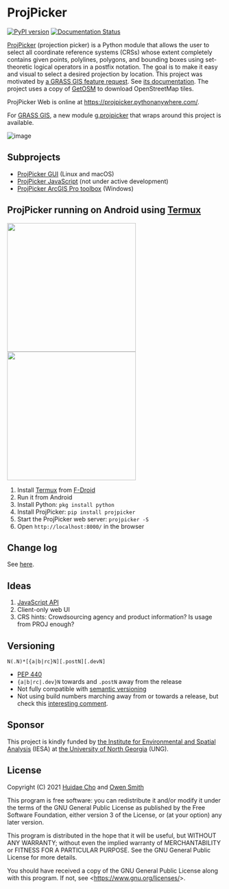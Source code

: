 # ProjPicker

[![PyPI version](https://badge.fury.io/py/projpicker.svg)](https://badge.fury.io/py/projpicker)
[![Documentation Status](https://readthedocs.org/projects/projpicker/badge/?version=latest)](https://projpicker.readthedocs.io/en/latest/?badge=latest)

[ProjPicker](https://github.com/HuidaeCho/projpicker) (projection picker) is a
Python module that allows the user to select all coordinate reference systems
(CRSs) whose extent completely contains given points, polylines, polygons, and
bounding boxes using set-theoretic logical operators in a postfix notation. The
goal is to make it easy and visual to select a desired projection by location.
This project was motivated by
[a GRASS GIS feature request](https://github.com/OSGeo/grass/issues/1253).
See [its documentation](https://projpicker.readthedocs.io/en/latest/).
The project uses a copy of [GetOSM](https://github.com/HuidaeCho/getosm) to
download OpenStreetMap tiles.

ProjPicker Web is online at https://projpicker.pythonanywhere.com/.

For [GRASS GIS](https://grass.osgeo.org/), a new module
[g.projpicker](https://grass.osgeo.org/grass78/manuals/addons/g.projpicker.html)
that wraps around this project is available.

![image](https://user-images.githubusercontent.com/7456117/126412749-f15a8da9-da87-4cc2-abdc-8eebc1572768.png)

## Subprojects

* [ProjPicker GUI](https://github.com/HuidaeCho/projpicker-gui) (Linux and macOS)
* [ProjPicker JavaScript](https://github.com/HuidaeCho/projpicker-js) (not under active development)
* [ProjPicker ArcGIS Pro toolbox](https://github.com/HuidaeCho/projpicker-arcgispro) (Windows)

## ProjPicker running on Android using [Termux](https://termux.com/)

<img src="https://user-images.githubusercontent.com/7456117/124205470-4bc0f180-daaf-11eb-9632-98068fbe7bde.png" width="300" /> <img src="https://user-images.githubusercontent.com/7456117/126957478-069742ea-b5d5-4a4c-a545-ba45dc2fe4ab.png" width="300" />

1. Install [Termux](https://termux.com/) from [F-Droid](https://f-droid.org/packages/com.termux/)
2. Run it from Android
3. Install Python: `pkg install python`
4. Install ProjPicker: `pip install projpicker`
5. Start the ProjPicker web server: `projpicker -S`
6. Open `http://localhost:8000/` in the browser

## Change log

See [here](https://github.com/HuidaeCho/projpicker/blob/main/ChangeLog.md).

## Ideas

1. [JavaScript API](https://github.com/HuidaeCho/projpicker-js)
2. Client-only web UI
3. CRS hints: Crowdsourcing agency and product information? Is usage from PROJ enough?

## Versioning

`N(.N)*[{a|b|rc}N][.postN][.devN]`

* [PEP 440](https://www.python.org/dev/peps/pep-0440/)
* `{a|b|rc|.dev}N` towards and `.postN` away from the release
* Not fully compatible with [semantic versioning](https://semver.org/)
* Not using build numbers marching away from or towards a release, but check
  this [interesting
  comment](https://github.com/semver/semver/issues/51#issuecomment-9718111).

## Sponsor

This project is kindly funded by [the Institute for Environmental and Spatial
Analysis](https://ung.edu/institute-environmental-spatial-analysis/) (IESA) at
[the University of North Georgia](https://ung.edu/) (UNG).

## License

Copyright (C) 2021 [Huidae Cho](https://faculty.ung.edu/hcho/) and
                   [Owen Smith](https://www.gaderian.io/)

This program is free software: you can redistribute it and/or modify
it under the terms of the GNU General Public License as published by
the Free Software Foundation, either version 3 of the License, or
(at your option) any later version.

This program is distributed in the hope that it will be useful,
but WITHOUT ANY WARRANTY; without even the implied warranty of
MERCHANTABILITY or FITNESS FOR A PARTICULAR PURPOSE.  See the
GNU General Public License for more details.

You should have received a copy of the GNU General Public License
along with this program.  If not, see <<https://www.gnu.org/licenses/>>.
